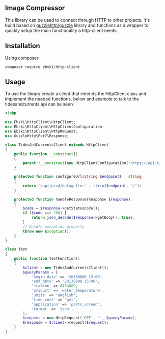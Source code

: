## Image Compressor
This library can be used to connect through HTTP to other projects.
It's build based on [guzzlehttp/guzzle](https://packagist.org/packages/guzzlehttp/guzzle) library
and functions as a wrapper to quickly setup the main functionality a http-client needs.

## Installation
Using composer:
```
composer require ebski/http-client
```

## Usage
To use the library create a client that extends the HttpClient class and implement the needed functions. 
below and example to talk to the tidesandcurrents api can be seen
````php
<?php

use Ebski\HttpClient\HttpClient;
use Ebski\HttpClient\HttpClientConfiguration;
use Ebski\HttpClient\HttpRequest;
use GuzzleHttp\Psr7\Response;

class TidesAndCurrentsClient extends HttpClient
{
    public function __construct() 
    {
        parent::__construct(new HttpClientConfiguration('https://api.tidesandcurrents.noaa.gov'));
    }

    protected function configureUrl(string $endpoint) : string
    {
        return '/api/prod/datagetter' . ltrim($endpoint, '/');
    }

    protected function handleResponse(Response $response)
    {
        $code = $response->getStatusCode();
        if ($code === 200) {
            return json_decode($response->getBody(), true);
        }
        // Handle exception properly
        throw new Exception();
    }
}

class Test
{
    public function testFunction()
    {
        $client = new TidesAndCurrentsClient();
        $queryParams = [
            'begin_date' => '20130808 15:00',
            'end_date' => '20130808 15:06',
            'station' => 8454000,
            'product' => 'water_temperature',
            'units' => 'english',
            'time_zone' => 'gmt',
            'application' => 'ports_screen',
            'format' => 'json',
        ];   
        $request = new HttpRequest('GET', '', $queryParams);
        $response = $client->request($request);
    }
}
````
